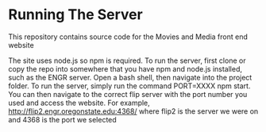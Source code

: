 # Running The Server
This repository contains source code for the Movies and Media front end website

The site uses node.js so npm is required. To run the server, first clone or copy the repo into somewhere that you have npm and node.js installed, such as the ENGR server. Open a bash shell, then navigate into the project folder. To run the server, simply run the command PORT=XXXX npm start. You can then navigate to the correct flip server with the port number you used and access the website. For example, http://flip2.engr.oregonstate.edu:4368/ where flip2 is the server we were on and 4368 is the port we selected

